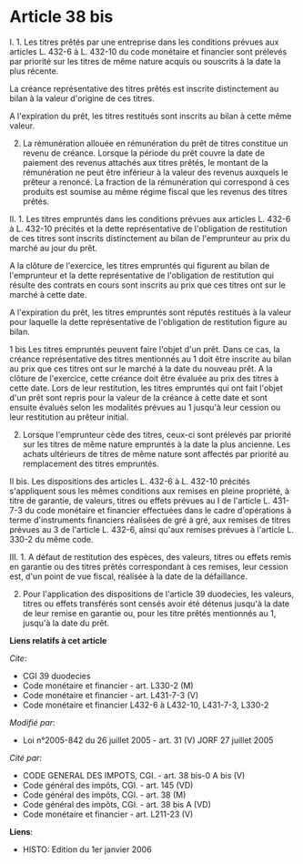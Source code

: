 # Article 38 bis

I. 1. Les titres prêtés par une entreprise dans les conditions prévues aux articles L. 432-6 à L. 432-10 du code monétaire et
financier sont prélevés par priorité sur les titres de même nature acquis ou souscrits à la date la plus récente.

La créance représentative des titres prêtés est inscrite distinctement au bilan à la valeur d'origine de ces titres.

A l'expiration du prêt, les titres restitués sont inscrits au bilan à cette même valeur.

2. La rémunération allouée en rémunération du prêt de titres constitue un revenu de créance. Lorsque la période du prêt
couvre la date de paiement des revenus attachés aux titres prêtés, le montant de la rémunération ne peut être inférieur à la
valeur des revenus auxquels le prêteur a renoncé. La fraction de la rémunération qui correspond à ces produits est soumise au
même régime fiscal que les revenus des titres prêtés.

II. 1. Les titres empruntés dans les conditions prévues aux articles L. 432-6 à L. 432-10 précités et la dette représentative
de l'obligation de restitution de ces titres sont inscrits distinctement au bilan de l'emprunteur au prix du marché au jour
du prêt.

A la clôture de l'exercice, les titres empruntés qui figurent au bilan de l'emprunteur et la dette représentative de
l'obligation de restitution qui résulte des contrats en cours sont inscrits au prix que ces titres ont sur le marché à cette
date.

A l'expiration du prêt, les titres empruntés sont réputés restitués à la valeur pour laquelle la dette représentative de
l'obligation de restitution figure au bilan.

1 bis Les titres empruntés peuvent faire l'objet d'un prêt. Dans ce cas, la créance représentative des titres mentionnés au 1
doit être inscrite au bilan au prix que ces titres ont sur le marché à la date du nouveau prêt. A la clôture de l'exercice,
cette créance doit être évaluée au prix des titres à cette date. Lors de leur restitution, les titres empruntés qui ont fait
l'objet d'un prêt sont repris pour la valeur de la créance à cette date et sont ensuite évalués selon les modalités prévues
au 1 jusqu'à leur cession ou leur restitution au prêteur initial.

2. Lorsque l'emprunteur cède des titres, ceux-ci sont prélevés par priorité sur les titres de même nature empruntés à la date
la plus ancienne. Les achats ultérieurs de titres de même nature sont affectés par priorité au remplacement des titres
empruntés. 

II bis. Les dispositions des articles L. 432-6 à L. 432-10 précités s'appliquent sous les mêmes conditions aux remises en
pleine propriété, à titre de garantie, de valeurs, titres ou effets prévues au I de l'article L. 431-7-3 du code monétaire et
financier effectuées dans le cadre d'opérations à terme d'instruments financiers réalisées de gré à gré, aux remises de
titres prévues au 3 de l'article L. 432-6, ainsi qu'aux remises prévues à l'article L. 330-2 du même code.

III. 1. A défaut de restitution des espèces, des valeurs, titres ou effets remis en garantie ou des titres prêtés
correspondant à ces remises, leur cession est, d'un point de vue fiscal, réalisée à la date de la défaillance.

2. Pour l'application des dispositions de l'article 39 duodecies, les valeurs, titres ou effets transférés sont censés avoir
été détenus jusqu'à la date de leur remise en garantie ou, pour les titre prêtés mentionnés au 1, jusqu'à la date du prêt.

**Liens relatifs à cet article**

_Cite_:

  - CGI 39 duodecies
  - Code monétaire et financier - art. L330-2 (M)
  - Code monétaire et financier - art. L431-7-3 (V)
  - Code monétaire et financier L432-6 à L432-10, L431-7-3, L330-2

_Modifié par_:

  - Loi n°2005-842 du 26 juillet 2005 - art. 31 (V) JORF 27 juillet 2005

_Cité par_:

  - CODE GENERAL DES IMPOTS, CGI. - art. 38 bis-0 A bis (V)
  - Code général des impôts, CGI. - art. 145 (VD)
  - Code général des impôts, CGI. - art. 38 (M)
  - Code général des impôts, CGI. - art. 38 bis A (VD)
  - Code monétaire et financier - art. L211-23 (V)

**Liens**:

  - HISTO: Edition du 1er janvier 2006
